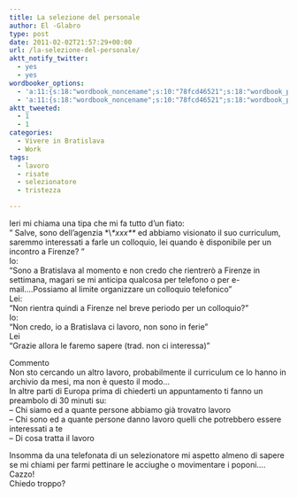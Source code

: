 ```yaml
---
title: La selezione del personale
author: El -Glabro
type: post
date: 2011-02-02T21:57:29+00:00
url: /la-selezione-del-personale/
aktt_notify_twitter:
  - yes
  - yes
wordbooker_options:
  - 'a:11:{s:18:"wordbook_noncename";s:10:"78fcd46521";s:18:"wordbook_page_post";s:4:"-100";s:18:"wordbook_orandpage";s:1:"2";s:23:"wordbook_default_author";s:1:"1";s:23:"wordbook_extract_length";s:3:"300";s:19:"wordbook_actionlink";s:3:"300";s:26:"wordbooker_publish_default";s:2:"on";s:27:"wordbooker_publish_override";s:2:"on";s:18:"wordbook_attribute";s:17:"News@T-hoster.com";s:29:"wordbooker_status_update_text";s:35:": New blog post :  %title% - %link%";s:20:"wordbook_comment_get";s:2:"on";}'
  - 'a:11:{s:18:"wordbook_noncename";s:10:"78fcd46521";s:18:"wordbook_page_post";s:4:"-100";s:18:"wordbook_orandpage";s:1:"2";s:23:"wordbook_default_author";s:1:"1";s:23:"wordbook_extract_length";s:3:"300";s:19:"wordbook_actionlink";s:3:"300";s:26:"wordbooker_publish_default";s:2:"on";s:27:"wordbooker_publish_override";s:2:"on";s:18:"wordbook_attribute";s:17:"News@T-hoster.com";s:29:"wordbooker_status_update_text";s:35:": New blog post :  %title% - %link%";s:20:"wordbook_comment_get";s:2:"on";}'
aktt_tweeted:
  - 1
  - 1
categories:
  - Vivere in Bratislava
  - Work
tags:
  - lavoro
  - risate
  - selezionatore
  - tristezza

---
```

Ieri mi chiama una tipa che mi fa tutto d&#8217;un fiato:  
&#8221; Salve, sono dell&#8217;agenzia \*\\*\*xxx\*\** ed abbiamo visionato il suo curriculum, saremmo interessati a farle un colloquio, lei quando è disponibile per un incontro a Firenze? &#8221;  
Io:  
&#8220;Sono a Bratislava al momento e non credo che rientrerò a Firenze in settimana, magari se mi anticipa qualcosa per telefono o per e-mail&#8230;.Possiamo al limite organizzare un colloquio telefonico&#8221;  
Lei:  
&#8220;Non rientra quindi a Firenze nel breve periodo per un colloquio?&#8221;  
Io:  
&#8220;Non credo, io a Bratislava ci lavoro, non sono in ferie&#8221;  
Lei  
&#8220;Grazie allora le faremo sapere (trad. non ci interessa)&#8221; 

Commento  
Non sto cercando un altro lavoro, probabilmente il curriculum ce lo hanno in archivio da mesi, ma non è questo il modo&#8230;  
In altre parti di Europa prima di chiederti un appuntamento ti fanno un preambolo di 30 minuti su:  
&#8211; Chi siamo ed a quante persone abbiamo già trovatro lavoro  
&#8211; Chi sono ed a quante persone danno lavoro quelli che potrebbero essere interessati a te  
&#8211; Di cosa tratta il lavoro

Insomma da una telefonata di un selezionatore mi aspetto almeno di sapere se mi chiami per farmi pettinare le acciughe o movimentare i poponi&#8230;. Cazzo!  
Chiedo troppo?